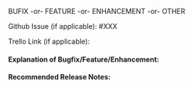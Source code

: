 BUFIX -or- FEATURE -or- ENHANCEMENT -or- OTHER


Github Issue (if applicable): #XXX

Trello Link (if applicable):

#### Explanation of Bugfix/Feature/Enhancement:



#### Recommended Release Notes:



